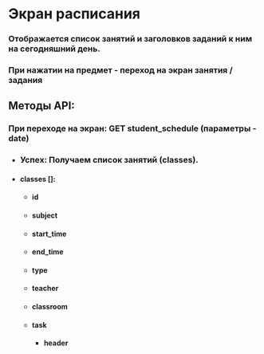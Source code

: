 # Экран расписания
### Отображается список занятий и заголовков заданий к ним на сегодняшний день.
### При нажатии на предмет - переход на экран занятия / задания
## Методы API:
### При переходе на экран: GET student_schedule (параметры - date)
- ### Успех: Получаем список занятий (classes).
- #### classes []:
    - #### id
    - #### subject
    - #### start_time
    - #### end_time
    - #### type
    - #### teacher
    - #### classroom
    - #### task
      - #### header